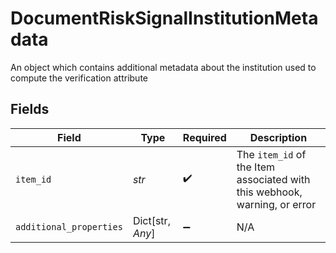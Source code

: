# DocumentRiskSignalInstitutionMetadata

An object which contains additional metadata about the institution used to compute the verification attribute


## Fields

| Field                                                                     | Type                                                                      | Required                                                                  | Description                                                               |
| ------------------------------------------------------------------------- | ------------------------------------------------------------------------- | ------------------------------------------------------------------------- | ------------------------------------------------------------------------- |
| `item_id`                                                                 | *str*                                                                     | :heavy_check_mark:                                                        | The `item_id` of the Item associated with this webhook, warning, or error |
| `additional_properties`                                                   | Dict[str, *Any*]                                                          | :heavy_minus_sign:                                                        | N/A                                                                       |